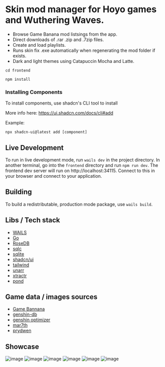 # Skin mod manager for Hoyo games and Wuthering Waves.
* Browse Game Banana mod listsings from the app.
* Direct downloads of .rar .zip and .7zip files.
* Create and load playlists.
* Runs skin fix .exe automatically when regenerating the mod folder if exists.
* Dark and light themes using Catapuccin Mocha and Latte.

```console
cd frontend
```

```console
npm install
```

### Installing Components
To install components, use shadcn's CLI tool to install

More info here: https://ui.shadcn.com/docs/cli#add

Example:
```console
npx shadcn-ui@latest add [component]
```

## Live Development

To run in live development mode, run `wails dev` in the project directory. In another terminal, go into the `frontend`
directory and run `npm run dev`. The frontend dev server will run on http://localhost:34115. Connect to this in your
browser and connect to your application.

## Building

To build a redistributable, production mode package, use `wails build`.

## Libs / Tech stack
- [WAILS](https://wails.io/)
- [Go](https://go.dev/)
- [RoseDB](https://github.com/rosedblabs/rosedb)
- [sqlc](https://sqlc.dev/)
- [sqlite](https://www.sqlite.org/index.html)
- [shadcn/ui](https://ui.shadcn.com/)
- [tailwind](https://tailwindcss.com/)
- [unarr](https://github.com/gen2brain/go-unarr)
- [xtractr](https://github.com/golift/xtractr)
- [pond](https://github.com/alitto/pond)

## Game data / images sources
- [Game Bannana](https://gamebanana.com/)
- [genshin-db](https://github.com/theBowja/genshin-db/)
- [genshin optimizer](https://github.com/frzyc/genshin-optimizer)
- [mar7th](https://github.com/Mar-7th)
- [prydwen](https://www.prydwen.gg)
  
## Showcase
![image](https://github.com/user-attachments/assets/699d67ea-fc63-4bee-863f-6c02fc09005e)
![image](https://github.com/user-attachments/assets/e8e2047b-3f8e-489b-ad55-95730760e6e2)
![image](https://github.com/user-attachments/assets/c6b17060-450a-4405-9a79-1774129c2b82)
![image](https://github.com/user-attachments/assets/73c857f4-0bc1-4479-9be0-d474529b3bc0)
![image](https://github.com/user-attachments/assets/f4750b77-a329-4a54-91d0-02ac77dceb1d)
![image](https://github.com/user-attachments/assets/be452e6a-e1f9-4099-88e8-9a264a08ca7a)







